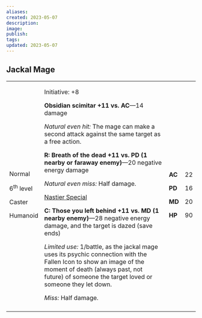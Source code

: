 ```yaml
---
aliases: 
created: 2023-05-07
description: 
image: 
publish: 
tags: 
updated: 2023-05-07
---
```


## Jackal Mage

<table>
<colgroup>
<col style="width: 16%" />
<col style="width: 72%" />
<col style="width: 5%" />
<col style="width: 5%" />
</colgroup>
<tbody>
<tr class="odd">
<td><p>Normal</p>
<p>6<sup>th</sup> level</p>
<p>Caster</p>
<p>Humanoid</p></td>
<td><p>Initiative: +8</p>
<p><strong>Obsidian scimitar +11 vs. AC</strong>—14 damage</p>
<p><em>Natural even hit:</em> The mage can make a second attack against
the same target as a free action.</p>
<p><strong>R: Breath of the dead +11 vs. PD (1 nearby or faraway
enemy)</strong>—20 negative energy damage</p>
<p><em>Natural even miss:</em> Half damage.</p>
<p><u>Nastier Special</u></p>
<p><strong>C: Those you left behind +11 vs. MD (1 nearby
enemy)</strong>—28 negative energy damage, and the target is dazed (save
ends)</p>
<p><em>Limited use:</em> 1/battle, as the jackal mage uses its psychic
connection with the Fallen Icon to show an image of the moment of death
(always past, not future) of someone the target loved or someone they
let down.</p>
<p><em>Miss:</em> Half damage.</p></td>
<td><p><strong>AC</strong></p>
<p><strong>PD</strong></p>
<p><strong>MD</strong></p>
<p><strong>HP</strong></p></td>
<td><p>22</p>
<p>16</p>
<p>20</p>
<p>90</p></td>
</tr>
<tr class="even">
<td></td>
<td></td>
<td></td>
<td></td>
</tr>
</tbody>
</table>

